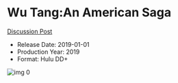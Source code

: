 # Wu Tang:An American Saga

[Discussion Post](https://www.avsforum.com/threads/bass-eq-for-filtered-movies.2995212/post-58776792)

* Release Date: 2019-01-01
* Production Year: 2019
* Format: Hulu DD+

![img 0](https://i.imgur.com/yGyCbLq.jpg)

